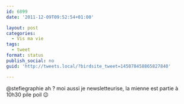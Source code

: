 ```yaml
---
id: 6899
date: '2011-12-09T09:52:54+01:00'

layout: post
categories:
  - Vis ma vie
tags:
  - tweet
format: status
publish_social: no
guid: 'http://tweets.local/?birdsite_tweet=145078458865827840'

---
```


@stefiegraphie ah ? moi aussi je newsletteurise, la mienne est partie à 10h30 pile poil 😉